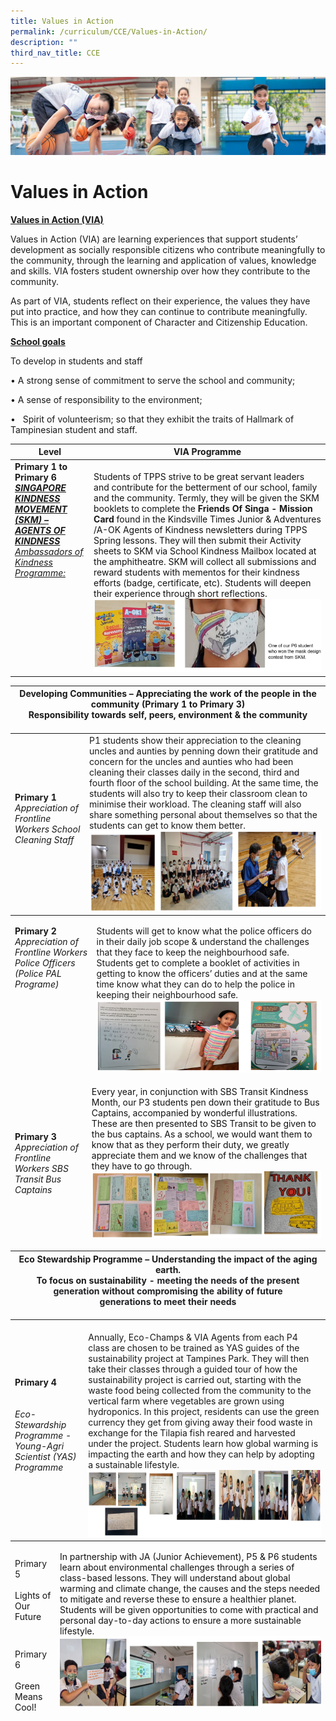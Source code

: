 ```yaml
---
title: Values in Action
permalink: /curriculum/CCE/Values-in-Action/
description: ""
third_nav_title: CCE
---
```

![](/images/Our%20Learning%20Experiences.jpg)

Values in Action
================

<u><b>Values in Action (VIA)</b></u>

Values in Action (VIA) are learning experiences that support students’ development as socially responsible citizens who contribute meaningfully to the community, through the learning and application of values, knowledge and skills. VIA fosters student ownership over how they contribute to the community. 

As part of VIA, students reflect on their experience, the values they have put into practice, and how they can continue to contribute meaningfully. This is an important component of Character and Citizenship Education.

<u><b>School goals</b></u>

To develop in students and staff

• A strong sense of commitment to serve the school and community;

• A sense of responsibility to the environment; 

•   Spirit of volunteerism; so that they exhibit the traits of Hallmark of Tampinesian student and staff.


<table class="tg">
<thead>
  <tr>
    <th class="tg-kf4z">Level</th>
    <th class="tg-kf4z">VIA Programme</th>
  </tr>
</thead>
<tbody>
  <tr>
    <td class="tg-21zi"><span style="font-weight:bold">Primary 1 to Primary 6 </span><br><span style="font-weight:bold;font-style:italic;text-decoration:underline">SINGAPORE KINDNESS MOVEMENT (SKM) – AGENTS OF KINDNESS</span><br><span style="font-style:italic;text-decoration:underline">Ambassadors of Kindness Programme:</span><br> <br> <br> <br> <br> <br> <br> <br> <br> <br> </td>
    <td class="tg-kk00"><span style="font-weight:normal;color:#121212"> </span><br><span style="font-weight:normal;color:#121212">Students of TPPS strive to be great servant leaders and contribute for the betterment of our school, family and the community. Termly, they will be given the SKM booklets to complete the</span> <span style="font-weight:bold">Friends Of Singa - Mission Card</span> <span style="font-weight:normal;color:#121212">found in the Kindsville Times Junior &amp; Adventures /A-OK Agents of Kindness newsletters during TPPS Spring lessons. They will then submit their Activity sheets to SKM via School Kindness Mailbox located at the amphitheatre. SKM will collect all submissions and reward students with mementos for their kindness efforts (badge, certificate, etc). Students will deepen their experience through short reflections. <img src="/images/Capture1.png" style="width:100%"></span></td>
  </tr>
</tbody>
</table>



<table class="tg">
<thead>
  <tr>
    <th class="tg-xld2" colspan="2">Developing Communities – Appreciating the work of the people in the community (Primary 1 to Primary 3)<br>Responsibility towards self, peers, environment &amp; the community<br><br></th>
  </tr>
</thead>
<tbody>
  <tr>
    <td class="tg-kk00"><span style="font-weight:bold">Primary 1</span><br><span style="font-style:italic">Appreciation of Frontline Workers School Cleaning Staff</span><br> <br> </td>
    <td class="tg-kk00">P1 students show their appreciation to the cleaning uncles and aunties by penning down their gratitude and concern for the uncles and aunties who had been cleaning their classes daily in the second, third and fourth floor of the school building. At the same time, the students will also try to keep their classroom clean to minimise their workload. The cleaning staff will also share something personal about themselves so that the students can get to know them better. <img src="/images/Capture2.png" style="width:100%"></td>
  </tr>
</tbody>
</table>



<table class="tg">
<thead>
  <tr>
    <td class="tg-kk00"><span style="font-weight:bold">Primary 2</span><br><span style="font-style:italic">Appreciation of Frontline Workers Police Officers (Police PAL Programe)</span><br> <br> <br> <br> <br> <br> <br> <br> <br> </td>
    <td class="tg-kk00">Students will get to know what the police officers do in their daily job scope &amp; understand the challenges that they face to keep the neighbourhood safe. Students get to complete a booklet of activities in getting to know the officers’ duties and at the same time know what they can do to help the police in keeping their neighbourhood safe. <img src="/images/Capture3.png" style="width:100%"></td>
  </tr>
</thead>
</table>



<table class="tg">
<thead>
  <tr>
    <td class="tg-kk00"><span style="font-weight:bold">Primary 3</span><br><span style="font-style:italic">Appreciation of Frontline Workers SBS Transit Bus Captains</span></td>
    <td class="tg-kk00"><span style="font-weight:normal;color:#121212">Every year, in conjunction with SBS Transit Kindness Month, our P3 students pen down their gratitude to Bus Captains, accompanied by wonderful illustrations. These are then presented to SBS Transit to be given to the bus captains. As a school, we would want them to know that as they perform their duty, we greatly appreciate them and we know of the challenges that they have to go through. <img src="/images/Capture4.png" style="width:100%"></span></td>
  </tr>
</thead>
</table>




<table class="tg">
<thead>
  <tr>
    <th class="tg-kf4z" colspan="2">Eco Stewardship Programme – Understanding the impact of the aging earth. <br>To focus on sustainability - <span style="color:#202124">meeting the needs of the present generation without compromising the ability of future</span> <br><span style="color:#202124">generations to meet their needs</span><br><br></th>
  </tr>
</thead>
<tbody>
  <tr>
    <td class="tg-kk00"><span style="font-weight:bold">Primary 4</span><br><br><br><span style="font-style:italic">Eco-Stewardship Programme -Young-Agri Scientist (YAS) Programme</span><br><br></td>
    <td class="tg-kk00"><br>Annually, Eco-Champs &amp; VIA Agents from each P4 class are chosen to be trained as YAS guides of the sustainability project at Tampines Park. They will then take their classes through a guided tour of how the sustainability project is carried out, starting with the waste food being collected from the community to the vertical farm where vegetables are grown using hydroponics. In this project, residents can use the green currency they get from giving away their food waste in exchange for the Tilapia fish reared and harvested under the project. Students learn how global warming is impacting the earth and how they can help by adopting a sustainable lifestyle. <img src="/images/Capture5.png" style="width:100%"></td>
  </tr>
</tbody>
</table>





<table class="tg">
<thead>
  <tr>
    <td class="tg-clkh">Primary 5<br> <br><span style="font-weight:normal;color:#121212">Lights of Our Future</span><br> <br> </td>
    <td class="tg-kk00" rowspan="2"><span style="font-weight:normal;color:#121212">In partnership with JA (Junior Achievement), P5 &amp; P6 students learn about environmental challenges through a series of class-based lessons. They will understand about global warming and climate change, the causes and the steps needed to mitigate and reverse these to ensure a healthier planet. Students will be given opportunities to come with practical and personal day-to-day actions to ensure a more sustainable lifestyle. <img src="/images/Capture6.png" style="width:100%"></span><br> <br> </td>
  </tr>
  <tr>
    <td class="tg-clkh">Primary 6<br> <br><span style="font-weight:normal;color:#121212">Green Means Cool!</span></td>
  </tr>
</thead>
</table>
